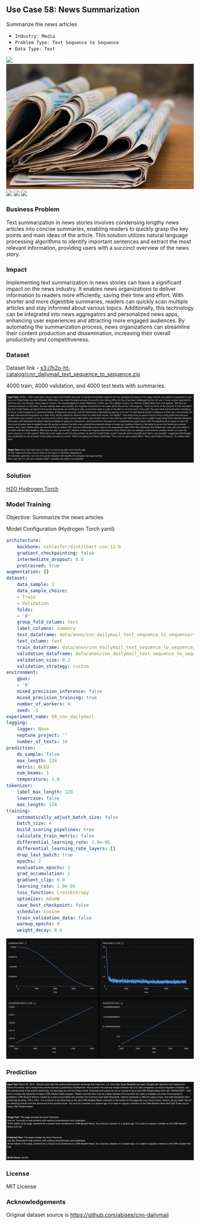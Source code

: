 ## Use Case 58: News Summarization

Summarize the news articles

- `Industry: Media`
- `Problem Type: Text Sequence to Sequence`
- `Data Type: Text`

![](https://github.com/h2oai/ht-catalog/blob/646864e3c695f7c721514159bd6c59520dab7438/Assets/use-cases/cnn_and_daily_mail_news_stories/cover.png)
![](https://github.com/h2oai/ht-catalog/blob/646864e3c695f7c721514159bd6c59520dab7438/Assets/use-cases/cnn_and_daily_mail_news_stories/cover.jpg)
![](https://github.com/h2oai/ht-catalog/blob/646864e3c695f7c721514159bd6c59520dab7438/Assets/use-cases/cnn_and_daily_mail_news_stories/cover.jpeg)
![](https://github.com/h2oai/ht-catalog/blob/646864e3c695f7c721514159bd6c59520dab7438/Assets/use-cases/cnn_and_daily_mail_news_stories/cover.webp)
![](https://github.com/h2oai/ht-catalog/blob/646864e3c695f7c721514159bd6c59520dab7438/Assets/use-cases/cnn_and_daily_mail_news_stories/cover)

### Business Problem 

Text summarization in news stories involves condensing lengthy news articles into concise summaries, enabling readers to quickly grasp the key points and main ideas of the article. This solution utilizes natural language processing algorithms to identify important sentences and extract the most relevant information, providing users with a succinct overview of the news story.

### Impact

Implementing text summarization in news stories can have a significant impact on the news industry. It enables news organizations to deliver information to readers more efficiently, saving their time and effort. With shorter and more digestible summaries, readers can quickly scan multiple articles and stay informed about various topics. Additionally, this technology can be integrated into news aggregators and personalized news apps, enhancing user experiences and attracting more engaged audiences. By automating the summarization process, news organizations can streamline their content production and dissemination, increasing their overall productivity and competitiveness.

### Dataset

Dataset link - [s3://h2o-ht-catalog/cnn_dailymail_text_sequence_to_sequence.zip](https://h2o-ht-catalog.s3.amazonaws.com/cnn_dailymail_text_sequence_to_sequence.zip)

4000 train, 4000 validation, and 4000 test texts with summaries. 

![train data](https://github.com/h2oai/ht-catalog/blob/646864e3c695f7c721514159bd6c59520dab7438/Assets/use-cases/cnn_and_daily_mail_news_stories/train%20data.png)

### Solution

[H2O Hydrogen Torch](https://docs.h2o.ai/h2o-hydrogen-torch/)

### Model Training

Objective: Summarize the news articles

Model Configuration (Hydrogen Torch yaml)

```yaml
architecture:
    backbone: sshleifer/distilbart-cnn-12-6
    gradient_checkpointing: false
    intermediate_dropout: 0.0
    pretrained: true
augmentation: {}
dataset:
    data_sample: 1
    data_sample_choice:
    - Train
    - Validation
    folds:
    - '0'
    group_fold_column: text
    label_columns: summary
    test_dataframe: data/anon/cnn_dailymail_text_sequence_to_sequence/test.csv
    text_column: text
    train_dataframe: data/anon/cnn_dailymail_text_sequence_to_sequence/train.csv
    validation_dataframe: data/anon/cnn_dailymail_text_sequence_to_sequence/validation.csv
    validation_size: 0.2
    validation_strategy: custom
environment:
    gpus:
    - '0'
    mixed_precision_inference: false
    mixed_precision_training: true
    number_of_workers: 4
    seed: -1
experiment_name: 58_cnn_dailymail
logging:
    logger: None
    neptune_project: ''
    number_of_texts: 10
prediction:
    do_sample: false
    max_length: 128
    metric: BLEU
    num_beams: 1
    temperature: 1.0
tokenizer:
    label_max_length: 128
    lowercase: false
    max_length: 128
training:
    automatically_adjust_batch_size: false
    batch_size: 4
    build_scoring_pipelines: true
    calculate_train_metric: false
    differential_learning_rate: 1.0e-05
    differential_learning_rate_layers: []
    drop_last_batch: true
    epochs: 2
    evaluation_epochs: 1
    grad_accumulation: 1
    gradient_clip: 0.0
    learning_rate: 1.0e-05
    loss_function: CrossEntropy
    optimizer: AdamW
    save_best_checkpoint: false
    schedule: Cosine
    train_validation_data: false
    warmup_epochs: 0
    weight_decay: 0.0

```

![chart](https://github.com/h2oai/ht-catalog/blob/646864e3c695f7c721514159bd6c59520dab7438/Assets/use-cases/cnn_and_daily_mail_news_stories/chart.png)


### Prediction

![Predictions](https://github.com/h2oai/ht-catalog/blob/646864e3c695f7c721514159bd6c59520dab7438/Assets/use-cases/cnn_and_daily_mail_news_stories/Validation%20Predictions.png)

### License

MIT License

### Acknowledgements

Original dataset source is https://github.com/abisee/cnn-dailymail
